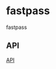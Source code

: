 # fastpass
fastpass


## API

[API](http://petstore.swagger.io/?url=https%3a%2f%2fraw%2egithubusercontent%2ecom%2fmasahide%2ffastpass%2fmaster%2ffastpass%2eyml#/default)
